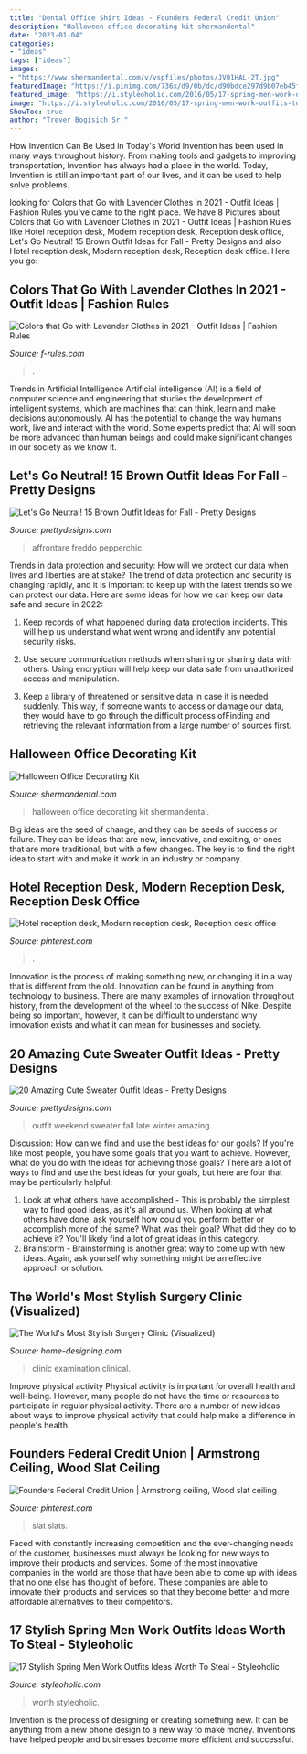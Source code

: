 ```yaml
---
title: "Dental Office Shirt Ideas - Founders Federal Credit Union"
description: "Halloween office decorating kit shermandental"
date: "2023-01-04"
categories:
- "ideas"
tags: ["ideas"]
images:
- "https://www.shermandental.com/v/vspfiles/photos/JV01HAL-2T.jpg"
featuredImage: "https://i.pinimg.com/736x/d9/0b/dc/d90bdce297d9b07eb45f277fb93441ee--office-reception-design-hotel-reception-desk.jpg"
featured_image: "https://i.styleoholic.com/2016/05/17-spring-men-work-outfits-to-steal-10.jpg"
image: "https://i.styleoholic.com/2016/05/17-spring-men-work-outfits-to-steal-10.jpg"
ShowToc: true
author: "Trever Bogisich Sr."
---
```



How Invention Can Be Used in Today's World
Invention has been used in many ways throughout history. From making tools and gadgets to improving transportation, Invention has always had a place in the world. Today, Invention is still an important part of our lives, and it can be used to help solve problems.

	

		
looking for Colors that Go with Lavender Clothes in 2021 - Outfit Ideas | Fashion Rules you've came to the right place. We have 8 Pictures about Colors that Go with Lavender Clothes in 2021 - Outfit Ideas | Fashion Rules like Hotel reception desk, Modern reception desk, Reception desk office, Let&#039;s Go Neutral! 15 Brown Outfit Ideas for Fall - Pretty Designs and also Hotel reception desk, Modern reception desk, Reception desk office. Here you go:
		
    
## Colors That Go With Lavender Clothes In 2021 - Outfit Ideas | Fashion Rules

<img loading=lazy src="https://f-rules.com/wp-content/uploads/2016/02/lavender-maxi-skirt.jpg" onerror="this.onerror=null;this.src='https://tse1.mm.bing.net/th?id=OIP.urJ4jqD-nOLOxXzxgM1UYAHaLH&amp;pid=15.1';" alt="Colors that Go with Lavender Clothes in 2021 - Outfit Ideas | Fashion Rules">

_Source: f-rules.com_

>. 

	

Trends in Artificial Intelligence
Artificial intelligence (AI) is a field of computer science and engineering that studies the development of intelligent systems, which are machines that can think, learn and make decisions autonomously. AI has the potential to change the way humans work, live and interact with the world. Some experts predict that AI will soon be more advanced than human beings and could make significant changes in our society as we know it.

    
## Let&#039;s Go Neutral! 15 Brown Outfit Ideas For Fall - Pretty Designs

<img loading=lazy src="https://www.prettydesigns.com/wp-content/uploads/2014/09/Trendy-Outfit-Idea-for-Work.jpg" onerror="this.onerror=null;this.src='https://tse4.mm.bing.net/th?id=OIP.oXaiAFoax4eMwLVW0P-FowHaK3&amp;pid=15.1';" alt="Let&#039;s Go Neutral! 15 Brown Outfit Ideas for Fall - Pretty Designs">

_Source: prettydesigns.com_

>affrontare freddo pepperchic. 

	

Trends in data protection and security: How will we protect our data when lives and liberties are at stake?
The trend of data protection and security is changing rapidly, and it is important to keep up with the latest trends so we can protect our data. Here are some ideas for how we can keep our data safe and secure in 2022:
1. Keep records of what happened during data protection incidents. This will help us understand what went wrong and identify any potential security risks.

2. Use secure communication methods when sharing or sharing data with others. Using encryption will help keep our data safe from unauthorized access and manipulation.

3. Keep a library of threatened or sensitive data in case it is needed suddenly. This way, if someone wants to access or damage our data, they would have to go through the difficult process ofFinding and retrieving the relevant information from a large number of sources first.


    
## Halloween Office Decorating Kit

<img loading=lazy src="https://www.shermandental.com/v/vspfiles/photos/JV01HAL-2T.jpg" onerror="this.onerror=null;this.src='https://tse3.mm.bing.net/th?id=OIP.fUIZQTvzXA4auxhor3z31AHaHa&amp;pid=15.1';" alt="Halloween Office Decorating Kit">

_Source: shermandental.com_

>halloween office decorating kit shermandental. 

	

Big ideas are the seed of change, and they can be seeds of success or failure. They can be ideas that are new, innovative, and exciting, or ones that are more traditional, but with a few changes. The key is to find the right idea to start with and make it work in an industry or company.

    
## Hotel Reception Desk, Modern Reception Desk, Reception Desk Office

<img loading=lazy src="https://i.pinimg.com/736x/d9/0b/dc/d90bdce297d9b07eb45f277fb93441ee--office-reception-design-hotel-reception-desk.jpg" onerror="this.onerror=null;this.src='https://tse3.mm.bing.net/th?id=OIP.YeeU9ZZsTGJVi-gyP9VOKQHaFs&amp;pid=15.1';" alt="Hotel reception desk, Modern reception desk, Reception desk office">

_Source: pinterest.com_

>. 

	

Innovation is the process of making something new, or changing it in a way that is different from the old. Innovation can be found in anything from technology to business. There are many examples of innovation throughout history, from the development of the wheel to the success of Nike. Despite being so important, however, it can be difficult to understand why innovation exists and what it can mean for businesses and society.

    
## 20 Amazing Cute Sweater Outfit Ideas - Pretty Designs

<img loading=lazy src="http://www.prettydesigns.com/wp-content/uploads/2013/10/Weekend-outfit-for-winter-late-fall.jpg" onerror="this.onerror=null;this.src='https://tse2.mm.bing.net/th?id=OIP.0PilI2u8t26Ixo0wZL5H5QHaLC&amp;pid=15.1';" alt="20 Amazing Cute Sweater Outfit Ideas - Pretty Designs">

_Source: prettydesigns.com_

>outfit weekend sweater fall late winter amazing. 

	

Discussion: How can we find and use the best ideas for our goals?
If you're like most people, you have some goals that you want to achieve. However, what do you do with the ideas for achieving those goals? 
There are a lot of ways to find and use the best ideas for your goals, but here are four that may be particularly helpful: 

1) Look at what others have accomplished - This is probably the simplest way to find good ideas, as it's all around us. When looking at what others have done, ask yourself how could you perform better or accomplish more of the same? What was their goal? What did they do to achieve it? You'll likely find a lot of great ideas in this category. 
2) Brainstorm - Brainstorming is another great way to come up with new ideas. Again, ask yourself why something might be an effective approach or solution.

    
## The World&#039;s Most Stylish Surgery Clinic (Visualized)

<img loading=lazy src="http://cdn.home-designing.com/wp-content/uploads/2011/04/medical-office-interior.jpg" onerror="this.onerror=null;this.src='https://tse4.mm.bing.net/th?id=OIP.BwiNOJIn28-gmpZ9LL43lgHaFj&amp;pid=15.1';" alt="The World&#039;s Most Stylish Surgery Clinic (Visualized)">

_Source: home-designing.com_

>clinic examination clinical. 

	

Improve physical activity
Physical activity is important for overall health and well-being. However, many people do not have the time or resources to participate in regular physical activity. There are a number of new ideas about ways to improve physical activity that could help make a difference in people's health.

    
## Founders Federal Credit Union | Armstrong Ceiling, Wood Slat Ceiling

<img loading=lazy src="https://i.pinimg.com/736x/d5/8f/6f/d58f6f04ec7c1e4dfde3532cc8bedbc5.jpg" onerror="this.onerror=null;this.src='https://tse3.mm.bing.net/th?id=OIP.8sQ5C9qR7V1c7FX14rrgzgHaK6&amp;pid=15.1';" alt="Founders Federal Credit Union | Armstrong ceiling, Wood slat ceiling">

_Source: pinterest.com_

>slat slats. 

	

Faced with constantly increasing competition and the ever-changing needs of the customer, businesses must always be looking for new ways to improve their products and services. Some of the most innovative companies in the world are those that have been able to come up with ideas that no one else has thought of before. These companies are able to innovate their products and services so that they become better and more affordable alternatives to their competitors.

    
## 17 Stylish Spring Men Work Outfits Ideas Worth To Steal - Styleoholic

<img loading=lazy src="https://i.styleoholic.com/2016/05/17-spring-men-work-outfits-to-steal-10.jpg" onerror="this.onerror=null;this.src='https://tse4.mm.bing.net/th?id=OIP.Sa3UIKSK5Dt_ey_y_werggHaLH&amp;pid=15.1';" alt="17 Stylish Spring Men Work Outfits Ideas Worth To Steal - Styleoholic">

_Source: styleoholic.com_

>worth styleoholic. 

	

Invention is the process of designing or creating something new. It can be anything from a new phone design to a new way to make money. Inventions have helped people and businesses become more efficient and successful.

